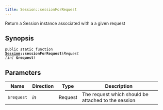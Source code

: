 ```yaml
---
title: Session::sessionForRequest
---
```


Return a Session instance associated with a a given request

## Synopsis

<code>public static function <b><a href="Session">Session</a>::sessionForRequest</b>(<i>Request</i> <i>[in]</i> <b>$request</b>)</code>

## Parameters

<table>
  <thead>
    <tr>
      <th>Name</th>
      <th>Direction</th>
      <th>Type</th>
      <th>Description</th>
    </tr>
  </thead>
  <tbody>
    <tr>
      <td><code>$request</code>
      <td><i>in</i></td>
      <td>Request</td>
      <td>
The request which should be attached to the session
      </td>
    </tr>
  </tbody>
</table>

